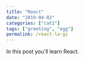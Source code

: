```yaml
---
title: "React"
date: "2019-04-02"
categories: ["cat1"]
tags: ["greeting", "egg"]
permalink: /react-la-gi
---
```


In this post you'll learn React.